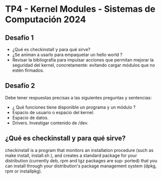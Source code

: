# TP4 - Kernel Modules - Sistemas de Computación 2024

## Desafío 1 

- ¿Qué es checkinstall y para qué sirve?
- ¿Se animan a usarlo para empaquetar un hello world ? 
- Revisar la bibliografía para impulsar acciones que permitan mejorar la seguridad del kernel, concretamente: evitando cargar módulos que no estén firmados.

## Desafío 2

Debe tener respuestas precisas a las siguientes preguntas y sentencias:
- ¿ Qué funciones tiene disponible un programa y un módulo ?
- Espacio de usuario o espacio del kernel.
- Espacio de datos.
- Drivers. Investigar contenido de /dev.


## ¿Qué es checkinstall y para qué sirve?
checkinstall  is  a program that monitors an installation procedure (such as make install, install.sh ), and creates a standard package for your distribution (currently deb, rpm and tgz packages are sup‐
       ported) that you can install through your distribution's package management system (dpkg, rpm or installpkg).
